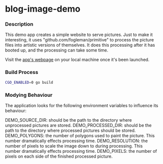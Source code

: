 # blog-image-demo

### Description
This demo app creates a simple website to serve pictures. Just to make it interesting, it uses "github.com/fogleman/primitive" to process the picture files into artistic versions of themselves. It does this processing after it has booted up, and the processing can take some time.

Visit the [app's webpage](http://localhost:8080/) on your local machine once it's been launched.

### Build Process
```sh
CGO_ENABLED=0 go build
```

### Modying Behaviour
The application looks for the following environment variables to influence its behaviour:

DEMO_SOURCE_DIR: should be the path to the directory where unprocessed pictures are stored.
DEMO_PROCESSED_DIR: should be the path to the directory where processed pictures should be stored.
DEMO_POLYGONS: the number of polygons used to paint the picture. This number dramatically effects processing time.
DEMO_RESOLUTION: the number of pixels to scale the image down to during processing. This number dramatically effects processing time.
DEMO_PIXELS: the number of pixels on each side of the finished processed picture.
